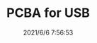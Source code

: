 ﻿---
layout: post 
title: PCBA for USB
tags: PH PCBA
categories: wire-harness
overview: 
part_number: 0564-1
thumb_img: 
small_img: static/202106/564-20210606.jpg
date: 2021/6/6 7:56:53
---



